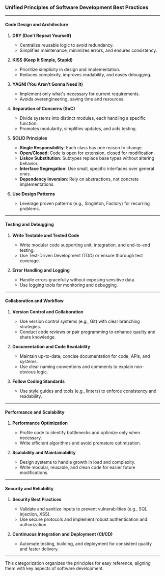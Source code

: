 ### **Unified Principles of Software Development Best Practices**

---

#### **Code Design and Architecture**

1. **DRY (Don’t Repeat Yourself)**

   - Centralize reusable logic to avoid redundancy.
   - Simplifies maintenance, minimizes errors, and ensures consistency.

2. **KISS (Keep It Simple, Stupid)**

   - Prioritize simplicity in design and implementation.
   - Reduces complexity, improves readability, and eases debugging.

3. **YAGNI (You Aren’t Gonna Need It)**

   - Implement only what's necessary for current requirements.
   - Avoids overengineering, saving time and resources.

4. **Separation of Concerns (SoC)**

   - Divide systems into distinct modules, each handling a specific function.
   - Promotes modularity, simplifies updates, and aids testing.

5. **SOLID Principles**

   - **Single Responsibility**: Each class has one reason to change.
   - **Open/Closed**: Code is open for extension, closed for modification.
   - **Liskov Substitution**: Subtypes replace base types without altering behavior.
   - **Interface Segregation**: Use small, specific interfaces over general ones.
   - **Dependency Inversion**: Rely on abstractions, not concrete implementations.

6. **Use Design Patterns**
   - Leverage proven patterns (e.g., Singleton, Factory) for recurring problems.

---

#### **Testing and Debugging**

1. **Write Testable and Tested Code**

   - Write modular code supporting unit, integration, and end-to-end testing.
   - Use Test-Driven Development (TDD) or ensure thorough test coverage.

2. **Error Handling and Logging**
   - Handle errors gracefully without exposing sensitive data.
   - Use logging tools for monitoring and debugging.

---

#### **Collaboration and Workflow**

1. **Version Control and Collaboration**

   - Use version control systems (e.g., Git) with clear branching strategies.
   - Conduct code reviews or pair programming to enhance quality and share knowledge.

2. **Documentation and Code Readability**

   - Maintain up-to-date, concise documentation for code, APIs, and systems.
   - Use clear naming conventions and comments to explain non-obvious logic.

3. **Follow Coding Standards**
   - Use style guides and tools (e.g., linters) to enforce consistency and readability.

---

#### **Performance and Scalability**

1. **Performance Optimization**

   - Profile code to identify bottlenecks and optimize only when necessary.
   - Write efficient algorithms and avoid premature optimization.

2. **Scalability and Maintainability**
   - Design systems to handle growth in load and complexity.
   - Write modular, reusable, and clean code for easier future modifications.

---

#### **Security and Reliability**

1. **Security Best Practices**

   - Validate and sanitize inputs to prevent vulnerabilities (e.g., SQL injection, XSS).
   - Use secure protocols and implement robust authentication and authorization.

2. **Continuous Integration and Deployment (CI/CD)**
   - Automate testing, building, and deployment for consistent quality and faster delivery.

---

This categorization organizes the principles for easy reference, aligning them with key aspects of software development.
